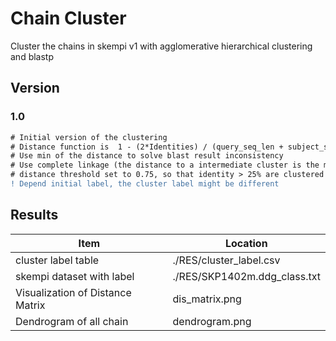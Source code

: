 # Chain Cluster

Cluster the chains in skempi v1 with agglomerative hierarchical clustering and blastp

## Version

### 1.0

```diff
# Initial version of the clustering
# Distance function is  1 - (2*Identities) / (query_seq_len + subject_seq_len)
# Use min of the distance to solve blast result inconsistency
# Use complete linkage (the distance to a intermediate cluster is the max of the distance to each item in the cluster)
# distance threshold set to 0.75, so that identity > 25% are clustered
! Depend initial label, the cluster label might be different
```

## Results

| Item | Location |
| --- | --- |
| cluster label table | ./RES/cluster_label.csv |
| skempi dataset with label | ./RES/SKP1402m.ddg_class.txt |
| Visualization of Distance Matrix | dis_matrix.png |
| Dendrogram of all chain | dendrogram.png | 